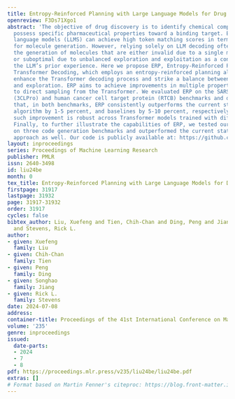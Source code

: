 ```yaml
---
title: Entropy-Reinforced Planning with Large Language Models for Drug Discovery
openreview: F3Ds71Xgo1
abstract: 'The objective of drug discovery is to identify chemical compounds that
  possess specific pharmaceutical properties toward a binding target. Existing large
  language models (LLMS) can achieve high token matching scores in terms of likelihood
  for molecule generation. However, relying solely on LLM decoding often results in
  the generation of molecules that are either invalid due to a single misused token,
  or suboptimal due to unbalanced exploration and exploitation as a consequence of
  the LLM’s prior experience. Here we propose ERP, Entropy-Reinforced Planning for
  Transformer Decoding, which employs an entropy-reinforced planning algorithm to
  enhance the Transformer decoding process and strike a balance between exploitation
  and exploration. ERP aims to achieve improvements in multiple properties compared
  to direct sampling from the Transformer. We evaluated ERP on the SARS-CoV-2 virus
  (3CLPro) and human cancer cell target protein (RTCB) benchmarks and demonstrated
  that, in both benchmarks, ERP consistently outperforms the current state-of-the-art
  algorithm by 1-5 percent, and baselines by 5-10 percent, respectively. Moreover,
  such improvement is robust across Transformer models trained with different objectives.
  Finally, to further illustrate the capabilities of ERP, we tested our algorithm
  on three code generation benchmarks and outperformed the current state-of-the-art
  approach as well. Our code is publicly available at: https://github.com/xuefeng-cs/ERP.'
layout: inproceedings
series: Proceedings of Machine Learning Research
publisher: PMLR
issn: 2640-3498
id: liu24be
month: 0
tex_title: Entropy-Reinforced Planning with Large Language Models for Drug Discovery
firstpage: 31917
lastpage: 31932
page: 31917-31932
order: 31917
cycles: false
bibtex_author: Liu, Xuefeng and Tien, Chih-Chan and Ding, Peng and Jiang, Songhao
  and Stevens, Rick L.
author:
- given: Xuefeng
  family: Liu
- given: Chih-Chan
  family: Tien
- given: Peng
  family: Ding
- given: Songhao
  family: Jiang
- given: Rick L.
  family: Stevens
date: 2024-07-08
address:
container-title: Proceedings of the 41st International Conference on Machine Learning
volume: '235'
genre: inproceedings
issued:
  date-parts:
  - 2024
  - 7
  - 8
pdf: https://proceedings.mlr.press/v235/liu24be/liu24be.pdf
extras: []
# Format based on Martin Fenner's citeproc: https://blog.front-matter.io/posts/citeproc-yaml-for-bibliographies/
---
```

